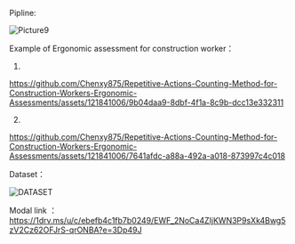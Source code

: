 
Pipline:

![Picture9](https://github.com/Chenxy875/Repetitive-Actions-Counting-Method-for-Construction-Workers-Ergonomic-Assessments/assets/121841006/bb22d4eb-892c-4afa-b7fc-74df05eb7525)




Example of Ergonomic assessment for construction worker：

1.




https://github.com/Chenxy875/Repetitive-Actions-Counting-Method-for-Construction-Workers-Ergonomic-Assessments/assets/121841006/9b04daa9-8dbf-4f1a-8c9b-dcc13e332311


2.


https://github.com/Chenxy875/Repetitive-Actions-Counting-Method-for-Construction-Workers-Ergonomic-Assessments/assets/121841006/7641afdc-a88a-492a-a018-873997c4c018


Dataset：

![DATASET](https://github.com/Chenxy875/Repetitive-Actions-Counting-Method-for-Construction-Workers-Ergonomic-Assessments/assets/121841006/572d37ee-f2c2-4602-893d-0f92595b40ec)



Modal link ：https://1drv.ms/u/c/ebefb4c1fb7b0249/EWF_2NoCa4ZIjKWN3P9sXk4Bwg5zV2Cz62OFJrS-qrONBA?e=3Dp49J

















